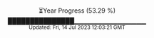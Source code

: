 <p align="center">
⏳Year Progress (53.29 %) <br>
███████████████▁▁▁▁▁▁▁▁▁▁▁▁▁▁▁ <br>
<sub>Updated: Fri, 14 Jul 2023 12:03:21 GMT</sub>
</p>

